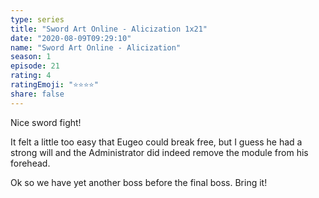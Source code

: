 ```yaml
---
type: series
title: "Sword Art Online - Alicization 1x21"
date: "2020-08-09T09:29:10"
name: "Sword Art Online - Alicization"
season: 1
episode: 21
rating: 4
ratingEmoji: "⭐️⭐️⭐️⭐️"
share: false
---
```


Nice sword fight!

It felt a little too easy that Eugeo could break free, but I guess he had a strong will and the Administrator did indeed remove the module from his forehead.

Ok so we have yet another boss before the final boss. Bring it!
